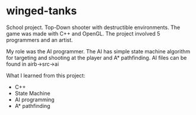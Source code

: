 # winged-tanks
School project. Top-Down shooter with destructible environments. The game was made with C++ and OpenGL.
The project involved 5 programmers and an artist.

My role was the AI programmer. The AI has simple state machine algorithm for targeting and shooting at the player and A* pathfinding.
AI files can be found in airb->src->ai

What I learned from this project:
- C++
- State Machine
- AI programming
- A* pathfinding
